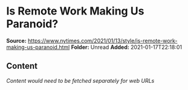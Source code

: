 # Is Remote Work Making Us Paranoid?

**Source:** https://www.nytimes.com/2021/01/13/style/is-remote-work-making-us-paranoid.html
**Folder:** Unread
**Added:** 2021-01-17T22:18:01




## Content
*Content would need to be fetched separately for web URLs*
